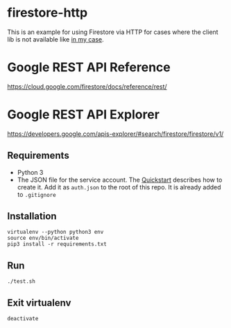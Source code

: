 # firestore-http
This is an example for using Firestore via HTTP for cases where the client lib is not available like [in my case](https://stackoverflow.com/questions/55563432/cannot-get-firestore-quickstart-to-work-in-python).

# Google REST API Reference
https://cloud.google.com/firestore/docs/reference/rest/

# Google REST API Explorer
https://developers.google.com/apis-explorer/#search/firestore/firestore/v1/

## Requirements
* Python 3
* The JSON file for the service account. The [Quickstart](https://cloud.google.com/firestore/docs/quickstart-servers#set_up_authentication) describes how to create it. Add it as `auth.json` to the root of this repo. It is already added to `.gitignore`

## Installation
```
virtualenv --python python3 env
source env/bin/activate
pip3 install -r requirements.txt
```

## Run
``` 
./test.sh
```

## Exit virtualenv
``` 
deactivate
```
